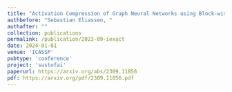```yaml
---
title: "Activation Compression of Graph Neural Networks using Block-wise Quantization with Improved Variance Minimization"
authbefore: "Sebastian Eliassen, " 
authafter: ""
collection: publications
permalink: /publication/2023-09-iexact
date: 2024-01-01
venue: 'ICASSP'
pubtype: 'conference'
project: 'sustofai'
paperurl: https://arxiv.org/abs/2309.11856
pdf: https://arxiv.org/pdf/2309.11856.pdf
---
```

